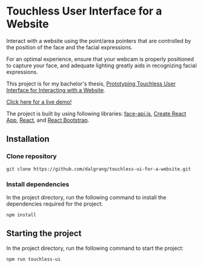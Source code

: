 # Touchless User Interface for a Website
Interact with a website using the point/area pointers that are controlled by the position of the face and the facial expressions.

For an optimal experience, ensure that your webcam is properly positioned to capture your face, and adequate lighting greatly aids in recognizing facial expressions.

This project is for my bachelor's thesis, [Prototyping Touchless User Interface for Interacting with a Website](https://www.theseus.fi/handle/10024/266107).

[Click here for a live demo!](https://touchless-ui.dalgrangstudio.com/)

The project is built by using following libraries: [face-api.js](https://github.com/justadudewhohacks/face-api.js/), [Create React App](https://github.com/facebook/create-react-app), [React](https://github.com/facebook/react/), and [React Bootstrap](https://github.com/react-bootstrap/react-bootstrap).

## Installation
### Clone repository
```
git clone https://github.com/dalgrang/touchless-ui-for-a-website.git
```
### Install dependencies
In the project directory, run the following command to install the dependencies required for the project:
```
npm install
```
## Starting the project
In the project directory, run the following command to start the project:
```
npm run touchless-ui
```
